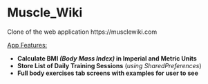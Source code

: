 # Muscle_Wiki

<p>Clone of the web application https://musclewiki.com</p>

<u>App Features:</u>

* __Calculate BMI *(Body Mass Index)* in Imperial and Metric Units__
* __Store List of Daily Training Sessions__ (_using SharedPreferences_)
* __Full body exercises tab screens with examples for user to see__
